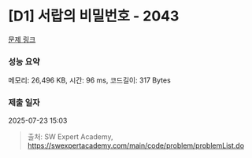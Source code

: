 # [D1] 서랍의 비밀번호 - 2043 

[문제 링크](https://swexpertacademy.com/main/code/problem/problemDetail.do?contestProbId=AV5QJ_8KAx8DFAUq) 

### 성능 요약

메모리: 26,496 KB, 시간: 96 ms, 코드길이: 317 Bytes

### 제출 일자

2025-07-23 15:03



> 출처: SW Expert Academy, https://swexpertacademy.com/main/code/problem/problemList.do